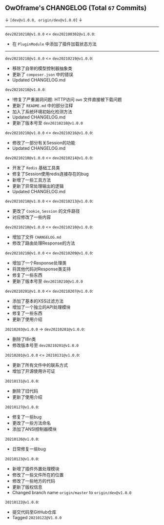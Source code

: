 
## OwOframe's CHANGELOG (Total `67` Commits)


↓ `[dev@v1.0.0, origin/dev@v1.0.0]` ↓

------

`dev20210218@v1.0.0` <= `dev202100302@v1.0.0`:
- 在 `PluginModule` 中添加了插件加载状态方法

------

`dev20210218@v1.0.0` <= `dev20210219@v1.0.0`:
- 移除了自带的模型控制器抽象类
- 更新了 `composer.json` 中的错误
- Updated CHANGELOG.md

`dev20210218@v1.0.0`:
- !修复了严重漏洞问题: HTTP访问 `owo` 文件直接被下载问题
- 更新了 `README.md` 中的部分注释
- 加入了系统环境初始化检测方法
- Updated CHANGELOG.md
- 更新了版本号至 `dev20210218@v1.0.0`

`dev20210210@v1.0.0` <= `dev20210216@v1.0.0`:
- 修改了一部分有关Session的功能
- Updated CHANGELOG.md

`dev20210210@v1.0.0` <= `dev20210214@v1.0.0`:
- 开发了 `Redis` 基础工具类
- 修复了Session使用redis连接存在的bug
- 新增了一些工具方法
- 更新了异常处理输出的逻辑
- Updated CHANGELOG.md

`dev20210210@v1.0.0` <= `dev20210213@v1.0.0`:
- 更改了 `Cookie`, `Session` 的文件路径
- 对应修改了一些内容

`dev20210210@v1.0.0` <= `dev20210210@v1.0.0`:
- 增加了文件 `CHANGELOG.md`
- 修改了路由处理Response的方法

`dev20210210@v1.0.0` <= `dev20210209@v1.0.0`:
- 增加了一个Response处理类
- 将其他代码对Response类支持
- 修复了一些东西
- 更新了版本号至 `dev20210210@v1.0.0`

`dev20210201@v1.0.0` <= `dev20210207@v1.0.0`:
- 添加了基本的XSS过滤方法
- 增加了一个独立的API处理模块
- 修复了一些东西
- 更新了使用介绍

`20210203@v1.0.0` -> `dev20210201@v1.0.0`:
- 删除了I8n类
- 修改版本号至 `dev20210201@v1.0.0`

`20210201@v1.0.0` <= `20210131@v1.0.0`:
- 更新了所有文件中的联系方式
- 增加了开源使用许可证

`20210131@v1.0.0`:
- 删除了旧代码
- 更新了使用介绍

`20210127@v1.0.0`:
- 修复了一些bug
- 更改了一些方法命名
- 添加了ANSI控制器模块

`20210126@v1.0.0`:
- 日常修复一些bug

`20210123@v1.0.0`:
- 新增了插件外置处理模块
- 修改了一些文件所在的位置
- 修改了一些地方的代码
- 更新了版权信息
- Changed branch name `origin/master` to `origin/dev@v1.0.0`

`20210122@v1.0.0`:
- 提交代码至GitHub仓库
- Tagged `20210122@V1.0.0`
